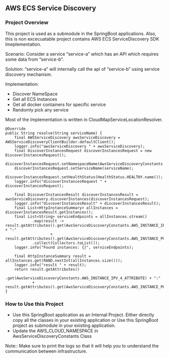 ## AWS ECS Service Discovery

### Project Overview
This project is used as a submodule in the SpringBoot applications. Also, this is non excecuatable project contains AWS ECS ServiceDiscovery SDK Imeplementation.

Scenario: Consider a service “service-a” which has an API which requires some data from “service-b”.

Solution: “service-a” will internally call the api of “service-b” using service discovery mechanism.

Implementation:
- Discover NameSpace
- Get all ECS Instances
- Get all docker containers for specific service
- Randomly pick any service


Most of the Implementation is written in CloudMapServiceLocationResolver.

    @Override
    public String resolve(String serviceName) {
        final AWSServiceDiscovery awsServiceDiscovery = AWSServiceDiscoveryClientBuilder.defaultClient();
        logger.info("awsServiceDiscovery " + awsServiceDiscovery);
        final DiscoverInstancesRequest discoverInstancesRequest = new DiscoverInstancesRequest();
        discoverInstancesRequest.setNamespaceName(AwsServiceDiscoveryConstants.AWS_CLOUD_NAMESPACE);
        discoverInstancesRequest.setServiceName(serviceName);
        discoverInstancesRequest.setHealthStatus(HealthStatus.HEALTHY.name());
        logger.info("discoverInstancesRequest " + discoverInstancesRequest);

        final DiscoverInstancesResult discoverInstancesResult = awsServiceDiscovery.discoverInstances(discoverInstancesRequest);
        logger.info("discoverInstancesResult" + discoverInstancesResult);
        final List<HttpInstanceSummary> allInstances = discoverInstancesResult.getInstances();
        final List<String> serviceEndpoints = allInstances.stream()
                .map(result -> result.getAttributes().get(AwsServiceDiscoveryConstants.AWS_INSTANCE_IPV_4_ATTRIBUTE) + ":"
                        + result.getAttributes().get(AwsServiceDiscoveryConstants.AWS_INSTANCE_PORT_ATTRIBUTE))
                .collect(Collectors.toList());
        logger.info("Found instances: {}", serviceEndpoints);

        final HttpInstanceSummary result = allInstances.get(RAND.nextInt(allInstances.size()));
        logger.info("result " + result);
        return result.getAttributes()
                .get(AwsServiceDiscoveryConstants.AWS_INSTANCE_IPV_4_ATTRIBUTE) + ":"
                + result.getAttributes().get(AwsServiceDiscoveryConstants.AWS_INSTANCE_PORT_ATTRIBUTE);
    }

### How to Use this Project
- Use this SpringBoot application as an Internal Project. Either directly copy all the classes in your existing application or Use this SpringBoot project as submodule in your existing application.
- Update the AWS_CLOUD_NAMESPACE in AwsServiceDiscoveryConstants Class

Note:: Make sure to print the logs so that it will help you to understand the communication between infrastructure.


